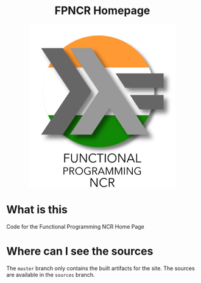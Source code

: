 <h1 align="center">
  FPNCR Homepage
</h1>
<p align="center">
   <img src="fpncr-logo.ddbc754b.png" height="426">
</p>

# What is this
Code for the Functional Programming NCR Home Page

# Where can I see the sources

The `master` branch only contains the built artifacts for the site. The sources are available in the `sources` branch.
